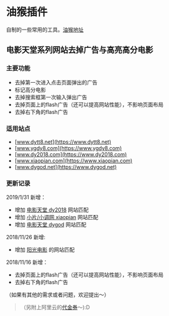 # 油猴插件
自制的一些常用的工具。[油猴地址](https://greasyfork.org/zh-CN/users/226081-yujinpan)

## 电影天堂系列网站去掉广告与高亮高分电影

### 主要功能
 - 去掉第一次进入点击页面弹出的广告
 - 标记高分电影
 - 去掉搜索框第一次输入弹出广告
 - 去掉页面上的flash广告（还可以提高网站性能），不影响页面布局
 - 去掉右下角的flash广告

### 适用站点
 - [www.dytt8.net](https://www.dytt8.net)
 - [www.ygdy8.com](https://www.ygdy8.com)
 - [www.dy2018.com](https://www.dy2018.com)
 - [www.xiaopian.com](https://www.xiaopian.com)
 - [www.dygod.net](https://www.dygod.net)

### 更新记录
2019/1/31 新增：
 - 增加 [电影天堂 dy2018](https://www.dy2018.com) 网站匹配
 - 增加 [小片/小调网 xiaopian](https://www.xiaopian.com) 网站匹配
 - 增加 [电影天堂 dygod](https://www.dygod.net) 网站匹配

2018/11/26 新增:
 - 增加 [阳光电影](https://www.ygdy8.com) 的网站匹配

2018/11/16 新增：
 - 去掉页面上的flash广告（还可以提高网站性能），不影响页面布局
 - 去掉右下角的flash广告

（如果有其他的需求或者问题，欢迎提出～）

>（另附上阿里云的[代金券](https://promotion.aliyun.com/ntms/yunparter/invite.html?userCode=znftgj11)～):D
